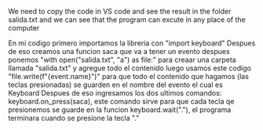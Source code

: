 
We need to copy the code in VS code and see the result in the folder salida.txt
and we can see that the program can excute in any place of the computer

En mi codigo primero importamos la libreria con  "import keyboard"
Despues de eso creamos una funcion saca que va a tener un evento 
despues ponemos "with open("salida.txt", "a") as file:" para creaar una carpeta llamada "salida.txt" y agregue todo el contenido
luego usamos este codigo "file.write(f"{event.name}")" para que todo el contenido que hagamos (las teclas presionadas) se guarden en el nombre del evento el cual es Keyboard
Despues de eso ingresamos los dos ultimos comandos:
keyboard.on_press(saca), este comando sirve para que cada tecla qe presionemos se guarde en la funcion
keyboard.wait("."), el programa terminara cuando se presione la tecla "."

